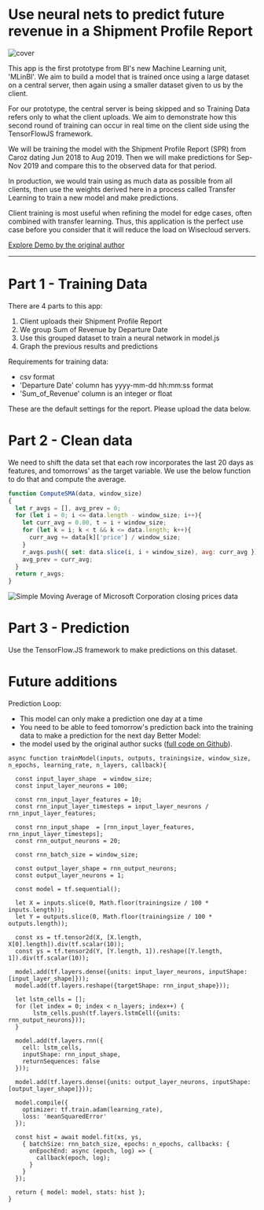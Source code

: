 # Use neural nets to predict future revenue in a Shipment Profile Report

![cover](https://jinglescode.github.io/assets/img/posts/time-series-00.webp)

This app is the first prototype from BI's new Machine Learning unit, 'MLinBI'. We aim to build a model that is trained once using a large dataset on a central server, then again using a smaller dataset given to us by the client.

For our prototype, the central server is being skipped and so Training Data refers only to what the client uploads. We aim to demonstrate how this second round of training can occur in real time on the client side using the TensorFlowJS framework.

We will be training the model with the Shipment Profile Report (SPR) from Caroz dating Jun 2018 to Aug 2019. Then we will make predictions for Sep-Nov 2019 and compare this to the observed data for that period.

In production, we would train using as much data as possible from all clients, then use the weights derived here in a process called Transfer Learning to train a new model and make predictions.

Client training is most useful when refining the model for edge cases, often combined with transfer learning. Thus, this application is the perfect use case before you consider that it will reduce the load on Wisecloud servers.

[Explore Demo by the original author](https://jinglescode.github.io/time-series-forecasting-tensorflowjs/)

---
# Part 1 - Training Data
There are 4 parts to this app:
1. Client uploads their Shipment Profile Report
2. We group Sum of Revenue by Departure Date
3. Use this grouped dataset to train a neural network in model.js
4. Graph the previous results and predictions

Requirements for training data:
- csv format
- 'Departure Date' column has yyyy-mm-dd hh:mm:ss format
- 'Sum_of_Revenue' column is an integer or float

These are the default settings for the report. Please upload the data below.

# Part 2 - Clean data
We need to shift the data set that each row incorporates the last 20 days as features, and tomorrows' as the target variable. We use the below function to do that and compute the average.

```javascript
function ComputeSMA(data, window_size)
{
  let r_avgs = [], avg_prev = 0;
  for (let i = 0; i <= data.length - window_size; i++){
    let curr_avg = 0.00, t = i + window_size;
    for (let k = i; k < t && k <= data.length; k++){
      curr_avg += data[k]['price'] / window_size;
    }
    r_avgs.push({ set: data.slice(i, i + window_size), avg: curr_avg });
    avg_prev = curr_avg;
  }
  return r_avgs;
}
```
![Simple Moving Average of Microsoft Corporation closing prices data](https://jinglescode.github.io/assets/img/posts/time-series-02.webp)

# Part 3 - Prediction
Use the TensorFlow.JS framework to make predictions on this dataset.

# Future additions
Prediction Loop:
- This model can only make a prediction one day at a time
- You need to be able to feed tomorrow's prediction back into the training data to make a prediction for the next day
Better Model:
- the model used by the original author sucks ([full code on Github](https://github.com/jinglescode/demos/tree/master/src/app/components/tfjs-timeseries-stocks)).

```
async function trainModel(inputs, outputs, trainingsize, window_size, n_epochs, learning_rate, n_layers, callback){

  const input_layer_shape  = window_size;
  const input_layer_neurons = 100;

  const rnn_input_layer_features = 10;
  const rnn_input_layer_timesteps = input_layer_neurons / rnn_input_layer_features;

  const rnn_input_shape  = [rnn_input_layer_features, rnn_input_layer_timesteps];
  const rnn_output_neurons = 20;

  const rnn_batch_size = window_size;

  const output_layer_shape = rnn_output_neurons;
  const output_layer_neurons = 1;

  const model = tf.sequential();

  let X = inputs.slice(0, Math.floor(trainingsize / 100 * inputs.length));
  let Y = outputs.slice(0, Math.floor(trainingsize / 100 * outputs.length));

  const xs = tf.tensor2d(X, [X.length, X[0].length]).div(tf.scalar(10));
  const ys = tf.tensor2d(Y, [Y.length, 1]).reshape([Y.length, 1]).div(tf.scalar(10));

  model.add(tf.layers.dense({units: input_layer_neurons, inputShape: [input_layer_shape]}));
  model.add(tf.layers.reshape({targetShape: rnn_input_shape}));

  let lstm_cells = [];
  for (let index = 0; index < n_layers; index++) {
       lstm_cells.push(tf.layers.lstmCell({units: rnn_output_neurons}));
  }

  model.add(tf.layers.rnn({
    cell: lstm_cells,
    inputShape: rnn_input_shape,
    returnSequences: false
  }));

  model.add(tf.layers.dense({units: output_layer_neurons, inputShape: [output_layer_shape]}));

  model.compile({
    optimizer: tf.train.adam(learning_rate),
    loss: 'meanSquaredError'
  });

  const hist = await model.fit(xs, ys,
    { batchSize: rnn_batch_size, epochs: n_epochs, callbacks: {
      onEpochEnd: async (epoch, log) => {
        callback(epoch, log);
      }
    }
  });

  return { model: model, stats: hist };
}
```
